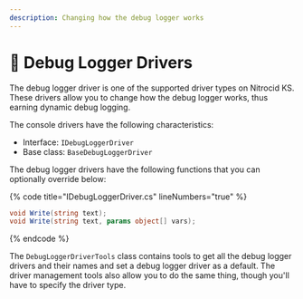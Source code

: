 ```yaml
---
description: Changing how the debug logger works
---
```


# 🔌 Debug Logger Drivers

The debug logger driver is one of the supported driver types on Nitrocid KS. These drivers allow you to change how the debug logger works, thus earning dynamic debug logging.

The console drivers have the following characteristics:

* Interface: `IDebugLoggerDriver`
* Base class: `BaseDebugLoggerDriver`

The debug logger drivers have the following functions that you can optionally override below:

{% code title="IDebugLoggerDriver.cs" lineNumbers="true" %}
```csharp
void Write(string text);
void Write(string text, params object[] vars);
```
{% endcode %}

The `DebugLoggerDriverTools` class contains tools to get all the debug logger drivers and their names and set a debug logger driver as a default. The driver management tools also allow you to do the same thing, though you'll have to specify the driver type.

